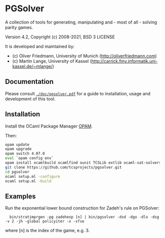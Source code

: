 PGSolver
========

A collection of tools for generating, manipulating and - most of all - solving parity games.

Version 4.2, Copyright (c) 2008-2021, BSD 3 LICENSE

It is developed and maintained by:
- (c) Oliver Friedmann, University of Munich (http://oliverfriedmann.com)
- (c) Martin Lange, University of Kassel (http://carrick.fmv.informatik.uni-kassel.de/~mlange/)


## Documentation

Please consult [```./doc/pgsolver.pdf```](https://github.com/tcsprojects/pgsolver/blob/master/doc/pgsolver.pdf) for a guide to installation, usage and development of this tool.


## Installation

Install the OCaml Package Manager [OPAM](https://opam.ocaml.org).

Then:
```bash	
opam update
opam upgrade
opam switch 4.07.0
eval `opam config env`
opam install ocamlbuild ocamlfind ounit TCSLib extlib ocaml-sat-solvers minisat
git clone https://github.com/tcsprojects/pgsolver.git
cd pgsolver
ocaml setup.ml -configure
ocaml setup.ml -build
```


## Examples

Run the exponential lower bound construction for Zadeh's rule on PGSolver:
```
  bin/stratimprgen -pg zadehexp [n] | bin/pgsolver -dsd -dgo -dlo -dsg -v 2 -jh -global policyiter -x -sfse
```
where [n] is the index of the game, e.g. 3.

